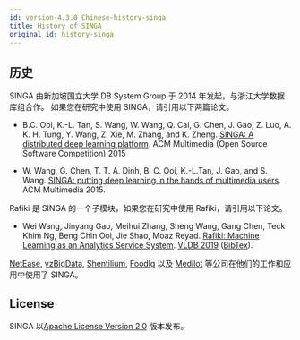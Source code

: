 ```yaml
---
id: version-4.3.0_Chinese-history-singa
title: History of SINGA
original_id: history-singa
---
```


<!--- Licensed to the Apache Software Foundation (ASF) under one or more contributor license agreements.  See the NOTICE file distributed with this work for additional information regarding copyright ownership.  The ASF licenses this file to you under the Apache License, Version 2.0 (the "License"); you may not use this file except in compliance with the License.  You may obtain a copy of the License at http://www.apache.org/licenses/LICENSE-2.0 Unless required by applicable law or agreed to in writing, software distributed under the License is distributed on an "AS IS" BASIS, WITHOUT WARRANTIES OR CONDITIONS OF ANY KIND, either express or implied.  See the License for the specific language governing permissions and limitations under the License.  -->

## 历史

SINGA 由新加坡国立大学 DB System Group 于 2014 年发起，与浙江大学数据库组合作。
如果您在研究中使用 SINGA，请引用以下两篇论文。

- B.C. Ooi, K.-L. Tan, S. Wang, W. Wang, Q. Cai, G. Chen, J. Gao, Z. Luo, A. K.
  H. Tung, Y. Wang, Z. Xie, M. Zhang, and K. Zheng.
  [SINGA: A distributed deep learning platform](http://www.comp.nus.edu.sg/~ooibc/singaopen-mm15.pdf).
  ACM Multimedia (Open Source Software Competition) 2015

- W. Wang, G. Chen, T. T. A. Dinh, B. C. Ooi, K.-L.Tan, J. Gao, and S. Wang.
  [SINGA: putting deep learning in the hands of multimedia users](http://www.comp.nus.edu.sg/~ooibc/singa-mm15.pdf).
  ACM Multimedia 2015.

Rafiki 是 SINGA 的一个子模块，如果您在研究中使用 Rafiki，请引用以下论文。

- Wei Wang, Jinyang Gao, Meihui Zhang, Sheng Wang, Gang Chen, Teck Khim Ng, Beng
  Chin Ooi, Jie Shao, Moaz Reyad.
  [Rafiki: Machine Learning as an Analytics Service System](http://www.vldb.org/pvldb/vol12/p128-wang.pdf).
  [VLDB 2019](http://vldb.org/2019/)
  ([BibTex](https://dblp.org/rec/bib2/journals/pvldb/WangWGZCNOS18.bib)).

[NetEase](http://tech.163.com/17/0602/17/CLUL016I00098GJ5.html),
[yzBigData](http://www.yzbigdata.com/en/index.html),
[Shentilium](https://shentilium.com/), [Foodlg](http://www.foodlg.com/) 以及
[Medilot](https://medilot.com/technologies) 等公司在他们的工作和应用中使用了
SINGA。

## License

SINGA 以[Apache License Version 2.0](http://www.apache.org/licenses/LICENSE-2.0)
版本发布。
